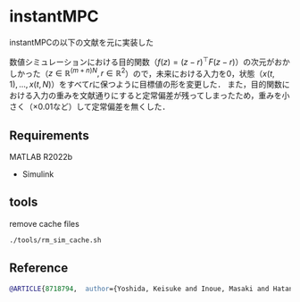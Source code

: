 # instantMPC

instantMPCの以下の文献を元に実装した

数値シミュレーションにおける目的関数（$f(z) = (z-r)^\top F(z-r)$）の次元がおかしかった（$z \in \mathbb{R}^{(m+n)N}, r\in \mathbb{R}^2$）ので，未来における入力を0，状態（$x(t, 1), \ldots, x(t, N)$）をすべて$r$に保つように目標値の形を変更した．
また，目的関数における入力の重みを文献通りにすると定常偏差が残ってしまったため，重みを小さく（$\times 0.01$など）して定常偏差を無くした．

## Requirements
MATLAB R2022b
- Simulink

## tools
remove cache files
```sh
./tools/rm_sim_cache.sh
```

## Reference
```bib
@ARTICLE{8718794,  author={Yoshida, Keisuke and Inoue, Masaki and Hatanaka, Takeshi},  journal={IEEE Control Systems Letters},   title={Instant MPC for Linear Systems and Dissipativity-Based Stability Analysis},   year={2019},  volume={3},  number={4},  pages={811-816},  doi={10.1109/LCSYS.2019.2918095}}
```
